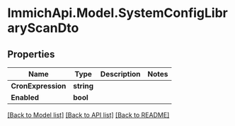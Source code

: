 # ImmichApi.Model.SystemConfigLibraryScanDto

## Properties

Name | Type | Description | Notes
------------ | ------------- | ------------- | -------------
**CronExpression** | **string** |  | 
**Enabled** | **bool** |  | 

[[Back to Model list]](../README.md#documentation-for-models) [[Back to API list]](../README.md#documentation-for-api-endpoints) [[Back to README]](../README.md)

